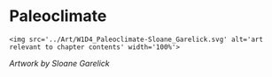 # Paleoclimate

 ````{div} full-width 
 <img src='../Art/W1D4_Paleoclimate-Sloane_Garelick.svg' alt='art relevant to chapter contents' width='100%'> 
```` 

*Artwork by Sloane Garelick*